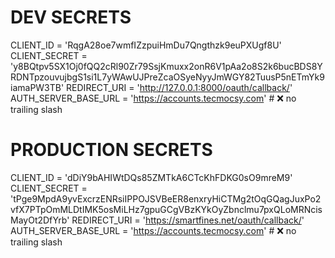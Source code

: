 # DEV SECRETS
CLIENT_ID = 'RqgA28oe7wmfIZzpuiHmDu7Qngthzk9euPXUgf8U'
CLIENT_SECRET = 'y8BQtpv5SX1Oj0fQQ2cRl90Zr79SsjKmuxx2onR6V1pAa2o8S2k6bucBDS8YRDNTpzouvujbgS1si1L7yWAwUJPreZcaOSyeNyyJmWGY82TuusP5nETmYk9iamaPW3TB'
REDIRECT_URI = 'http://127.0.0.1:8000/oauth/callback/'
AUTH_SERVER_BASE_URL = 'https://accounts.tecmocsy.com'  # ❌ no trailing slash

# PRODUCTION SECRETS
CLIENT_ID = 'dDiY9bAHIWtDQs85ZMTkA6CTcKhFDKG0sO9mreM9'
CLIENT_SECRET = 'tPge9MpdA9yvExcrzENRsiIPPOJSVBeER8enxryHiCTMg2tOqGQagJuxPo2vfX7PTpOmMLDtIMK5osMiLHz7gpuGCgVBzKYkOyZbnclmu7pxQLoMRNcisMayOt2DfYrb'
REDIRECT_URI = 'https://smartfines.net/oauth/callback/'
AUTH_SERVER_BASE_URL = 'https://accounts.tecmocsy.com'  # ❌ no trailing slash